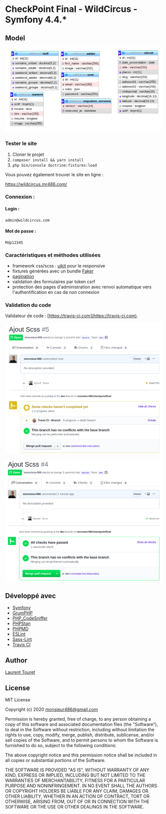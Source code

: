 # CheckPoint Final - WildCircus - Symfony 4.4.*

## Model
![Model](pic03.png)

### Tester le site

1. Cloner le projet
2. `composer install && yarn install`
3. `php bin/console doctrine:fixtures:load`

Vous pouvez également trouver le site en ligne :

https://wildcircus.mr486.com/

### Connexion :

#### Login :

`admin@wildcircus.com`

#### Mot de passe :

`Mdp12345`

### Caractéristiques et méthodes utilisées

* framework css/scss : [uikit](https://getuikit.com/) pour le responsive
* fixtures générées avec un bundle [Faker](https://packagist.org/packages/fzaninotto/faker)
* [pagination](https://packagist.org/packages/knplabs/knp-paginator-bundle)
* validation des formulaires par token csrf
* protection des pages d'administration avec renvoi automatique vers l'authentification en cas de non connexion

### Validation du code

Validateur de code : [https://travis-ci.com](https://travis-ci.com).

![Travis1](pic02.png)

![Travis2](pic01.png)


## Développé avec

* [Symfony](https://github.com/symfony/symfony)
* [GrumPHP](https://github.com/phpro/grumphp)
* [PHP_CodeSniffer](https://github.com/squizlabs/PHP_CodeSniffer)
* [PHPStan](https://github.com/phpstan/phpstan)
* [PHPMD](http://phpmd.org)
* [ESLint](https://eslint.org/)
* [Sass-Lint](https://github.com/sasstools/sass-lint)
* [Travis CI](https://github.com/marketplace/travis-ci)

## Author

[Laurent Touret](mailto:monsieur486@gmail.com)

## License

MIT License

Copyright (c) 2020 monsieur486@gmail.com

Permission is hereby granted, free of charge, to any person obtaining a copy
of this software and associated documentation files (the "Software"), to deal
in the Software without restriction, including without limitation the rights
to use, copy, modify, merge, publish, distribute, sublicense, and/or sell
copies of the Software, and to permit persons to whom the Software is
furnished to do so, subject to the following conditions:

The above copyright notice and this permission notice shall be included in all
copies or substantial portions of the Software.

THE SOFTWARE IS PROVIDED "AS IS", WITHOUT WARRANTY OF ANY KIND, EXPRESS OR
IMPLIED, INCLUDING BUT NOT LIMITED TO THE WARRANTIES OF MERCHANTABILITY,
FITNESS FOR A PARTICULAR PURPOSE AND NONINFRINGEMENT. IN NO EVENT SHALL THE
AUTHORS OR COPYRIGHT HOLDERS BE LIABLE FOR ANY CLAIM, DAMAGES OR OTHER
LIABILITY, WHETHER IN AN ACTION OF CONTRACT, TORT OR OTHERWISE, ARISING FROM,
OUT OF OR IN CONNECTION WITH THE SOFTWARE OR THE USE OR OTHER DEALINGS IN THE
SOFTWARE.
